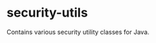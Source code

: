 <!-- Copyright Vespa.ai. Licensed under the terms of the Apache 2.0 license. See LICENSE in the project root. -->
# security-utils

Contains various security utility classes for Java.

